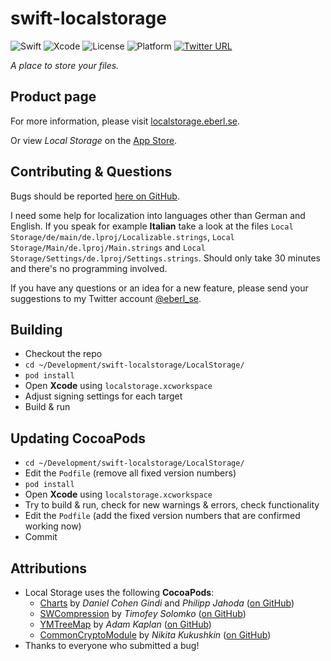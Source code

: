 # swift-localstorage

![Swift](https://img.shields.io/badge/swift-4.1-brightgreen.svg)
![Xcode](https://img.shields.io/badge/xcode-9.3-brightgreen.svg)
![License](https://img.shields.io/badge/license-GPL-blue.svg)
![Platform](https://img.shields.io/badge/platform-iOS-lightgrey.svg)
[![Twitter URL](https://img.shields.io/twitter/url/http/shields.io.svg?style=social)](https://twitter.com/eberl_se)

*A place to store your files.*

## Product page

For more information, please visit [localstorage.eberl.se](https://localstorage.eberl.se/).

Or view *Local Storage* on the [App Store](https://itunes.apple.com/app/id1339306324).

## Contributing & Questions

Bugs should be reported [here on GitHub](https://github.com/geberl/swift-localstorage/issues).

I need some help for localization into languages other than German and English. If you speak for example **Italian** take a look at the files `Local Storage/de/main/de.lproj/Localizable.strings`, `Local Storage/Main/de.lproj/Main.strings` and  `Local Storage/Settings/de.lproj/Settings.strings`. Should only take 30 minutes and there's no programming involved.

If you have any questions or an idea for a new feature, please send your suggestions to my Twitter account [@eberl_se](https://twitter.com/eberl_se).

## Building

- Checkout the repo
- `cd ~/Development/swift-localstorage/LocalStorage/`
- `pod install`
- Open **Xcode** using `localstorage.xcworkspace`
- Adjust signing settings for each target
- Build & run

## Updating CocoaPods

- `cd ~/Development/swift-localstorage/LocalStorage/`
- Edit the `Podfile` (remove all fixed version numbers)
- `pod install`
- Open **Xcode** using `localstorage.xcworkspace`
- Try to build & run, check for new warnings & errors, check functionality
- Edit the `Podfile` (add the fixed version numbers that are confirmed working now)
- Commit

## Attributions

- Local Storage uses the following **CocoaPods**:
    - [Charts](https://cocoapods.org/pods/Charts) by *Daniel Cohen Gindi* and *Philipp Jahoda* ([on GitHub](https://github.com/danielgindi/Charts))
    - [SWCompression](https://cocoapods.org/pods/SWCompression) by *Timofey Solomko* ([on GitHub](https://github.com/tsolomko/SWCompression))
    - [YMTreeMap](https://cocoapods.org/pods/YMTreeMap) by *Adam Kaplan* ([on GitHub](https://github.com/yahoo/YMTreeMap))
    - [CommonCryptoModule](https://cocoapods.org/pods/CommonCryptoModule) by *Nikita Kukushkin* ([on GitHub](https://github.com/nkukushkin/CommonCryptoModule))
- Thanks to everyone who submitted a bug!
